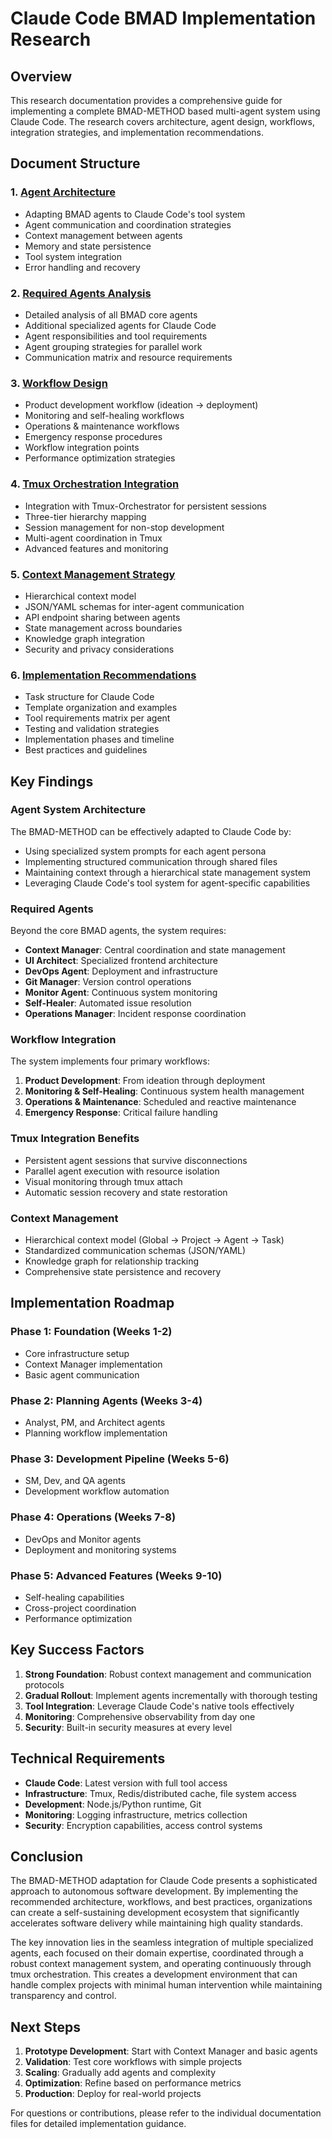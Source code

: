 # Claude Code BMAD Implementation Research

## Overview

This research documentation provides a comprehensive guide for implementing a complete BMAD-METHOD based multi-agent system using Claude Code. The research covers architecture, agent design, workflows, integration strategies, and implementation recommendations.

## Document Structure

### 1. [Agent Architecture](./01-agent-architecture.md)
- Adapting BMAD agents to Claude Code's tool system
- Agent communication and coordination strategies
- Context management between agents
- Memory and state persistence
- Tool system integration
- Error handling and recovery

### 2. [Required Agents Analysis](./02-required-agents-analysis.md)
- Detailed analysis of all BMAD core agents
- Additional specialized agents for Claude Code
- Agent responsibilities and tool requirements
- Agent grouping strategies for parallel work
- Communication matrix and resource requirements

### 3. [Workflow Design](./03-workflow-design.md)
- Product development workflow (ideation → deployment)
- Monitoring and self-healing workflows
- Operations & maintenance workflows
- Emergency response procedures
- Workflow integration points
- Performance optimization strategies

### 4. [Tmux Orchestration Integration](./04-tmux-orchestration-integration.md)
- Integration with Tmux-Orchestrator for persistent sessions
- Three-tier hierarchy mapping
- Session management for non-stop development
- Multi-agent coordination in Tmux
- Advanced features and monitoring

### 5. [Context Management Strategy](./05-context-management-strategy.md)
- Hierarchical context model
- JSON/YAML schemas for inter-agent communication
- API endpoint sharing between agents
- State management across boundaries
- Knowledge graph integration
- Security and privacy considerations

### 6. [Implementation Recommendations](./06-implementation-recommendations.md)
- Task structure for Claude Code
- Template organization and examples
- Tool requirements matrix per agent
- Testing and validation strategies
- Implementation phases and timeline
- Best practices and guidelines

## Key Findings

### Agent System Architecture
The BMAD-METHOD can be effectively adapted to Claude Code by:
- Using specialized system prompts for each agent persona
- Implementing structured communication through shared files
- Maintaining context through a hierarchical state management system
- Leveraging Claude Code's tool system for agent-specific capabilities

### Required Agents
Beyond the core BMAD agents, the system requires:
- **Context Manager**: Central coordination and state management
- **UI Architect**: Specialized frontend architecture
- **DevOps Agent**: Deployment and infrastructure
- **Git Manager**: Version control operations
- **Monitor Agent**: Continuous system monitoring
- **Self-Healer**: Automated issue resolution
- **Operations Manager**: Incident response coordination

### Workflow Integration
The system implements four primary workflows:
1. **Product Development**: From ideation through deployment
2. **Monitoring & Self-Healing**: Continuous system health management
3. **Operations & Maintenance**: Scheduled and reactive maintenance
4. **Emergency Response**: Critical failure handling

### Tmux Integration Benefits
- Persistent agent sessions that survive disconnections
- Parallel agent execution with resource isolation
- Visual monitoring through tmux attach
- Automatic session recovery and state restoration

### Context Management
- Hierarchical context model (Global → Project → Agent → Task)
- Standardized communication schemas (JSON/YAML)
- Knowledge graph for relationship tracking
- Comprehensive state persistence and recovery

## Implementation Roadmap

### Phase 1: Foundation (Weeks 1-2)
- Core infrastructure setup
- Context Manager implementation
- Basic agent communication

### Phase 2: Planning Agents (Weeks 3-4)
- Analyst, PM, and Architect agents
- Planning workflow implementation

### Phase 3: Development Pipeline (Weeks 5-6)
- SM, Dev, and QA agents
- Development workflow automation

### Phase 4: Operations (Weeks 7-8)
- DevOps and Monitor agents
- Deployment and monitoring systems

### Phase 5: Advanced Features (Weeks 9-10)
- Self-healing capabilities
- Cross-project coordination
- Performance optimization

## Key Success Factors

1. **Strong Foundation**: Robust context management and communication protocols
2. **Gradual Rollout**: Implement agents incrementally with thorough testing
3. **Tool Integration**: Leverage Claude Code's native tools effectively
4. **Monitoring**: Comprehensive observability from day one
5. **Security**: Built-in security measures at every level

## Technical Requirements

- **Claude Code**: Latest version with full tool access
- **Infrastructure**: Tmux, Redis/distributed cache, file system access
- **Development**: Node.js/Python runtime, Git
- **Monitoring**: Logging infrastructure, metrics collection
- **Security**: Encryption capabilities, access control systems

## Conclusion

The BMAD-METHOD adaptation for Claude Code presents a sophisticated approach to autonomous software development. By implementing the recommended architecture, workflows, and best practices, organizations can create a self-sustaining development ecosystem that significantly accelerates software delivery while maintaining high quality standards.

The key innovation lies in the seamless integration of multiple specialized agents, each focused on their domain expertise, coordinated through a robust context management system, and operating continuously through tmux orchestration. This creates a development environment that can handle complex projects with minimal human intervention while maintaining transparency and control.

## Next Steps

1. **Prototype Development**: Start with Context Manager and basic agents
2. **Validation**: Test core workflows with simple projects
3. **Scaling**: Gradually add agents and complexity
4. **Optimization**: Refine based on performance metrics
5. **Production**: Deploy for real-world projects

For questions or contributions, please refer to the individual documentation files for detailed implementation guidance.